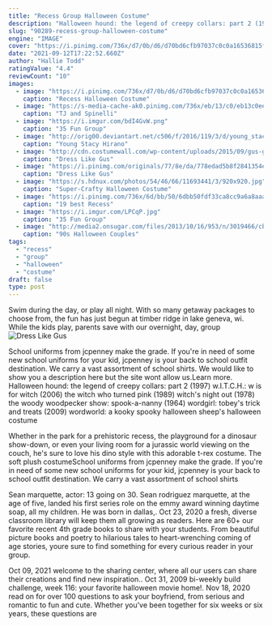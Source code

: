 ```yaml
---
title: "Recess Group Halloween Costume"
description: "Halloween hound: the legend of creepy collars: part 2 (1997) w.I.T.C.H.: w is for witch (2006) the witch who turned pink (1989) witch's night out (1978) the woody woodpecker show: spook-a-nanny (1964) wordgirl: tobey's trick and treats (2009) wordworld: a kooky spooky halloween  sheep's halloween costume"
slug: "90289-recess-group-halloween-costume"
engine: "IMAGE"
cover: "https://i.pinimg.com/736x/d7/0b/d6/d70bd6cfb97037c0c0a16536815f08f1--digger-costume-halloween-college.jpg"
date: "2021-09-12T17:22:52.660Z"
author: "Hallie Todd"
ratingValue: "4.4"
reviewCount: "10"
images:
  - image: "https://i.pinimg.com/736x/d7/0b/d6/d70bd6cfb97037c0c0a16536815f08f1--digger-costume-halloween-college.jpg"
    caption: "Recess Halloween Costume"
  - image: "https://s-media-cache-ak0.pinimg.com/736x/eb/13/c0/eb13c0ee886ce0b246a12140098d91e8.jpg"
    caption: "TJ and Spinelli"
  - image: "https://i.imgur.com/bdI4GvW.png"
    caption: "35 Fun Group"
  - image: "http://orig00.deviantart.net/c506/f/2016/119/3/d/young_stacy_hirano_on_recess_by_dlee1293847-da0q4ya.png"
    caption: "Young Stacy Hirano"
  - image: "http://cdn.costumewall.com/wp-content/uploads/2015/09/gus-griswald.jpg"
    caption: "Dress Like Gus"
  - image: "https://i.pinimg.com/originals/77/8e/da/778edad5b8f2841354e1b684105bdbec.jpg"
    caption: "Dress Like Gus"
  - image: "https://s.hdnux.com/photos/54/46/66/11693441/3/920x920.jpg"
    caption: "Super-Crafty Halloween Costume"
  - image: "https://i.pinimg.com/736x/6d/bb/50/6dbb50fdf33ca8cc9a6a8aaa728f2aba--tj-and-spinelli-costume-halloween-costume-ideas.jpg"
    caption: "19 best Recess"
  - image: "https://i.imgur.com/LPCqP.jpg"
    caption: "35 Fun Group"
  - image: "http://media2.onsugar.com/files/2013/10/16/953/n/3019466/cb80827799ca2360_legends-of-the-hidden-temple.jpg"
    caption: "90s Halloween Couples"
tags:
  - "recess"
  - "group"
  - "halloween"
  - "costume"
draft: false
type: post
---
```


Swim during the day, or play all night. With so many getaway packages to choose from, the fun has just begun at timber ridge in lake geneva, wi. While the kids play, parents save with our overnight, day, group
![Dress Like Gus](http://cdn.costumewall.com/wp-content/uploads/2015/09/gus-griswald.jpg "Dress Like Gus")

School uniforms from jcpenney make the grade. If you&#39;re in need of some new school uniforms for your kid, jcpenney is your back to school outfit destination. We carry a vast assortment of school shirts. We would like to show you a description here but the site wont allow us.Learn more. Halloween hound: the legend of creepy collars: part 2 (1997) w.I.T.C.H.: w is for witch (2006) the witch who turned pink (1989) witch&#39;s night out (1978) the woody woodpecker show: spook-a-nanny (1964) wordgirl: tobey&#39;s trick and treats (2009) wordworld: a kooky spooky halloween  sheep&#39;s halloween costume
<!--inArticleAds-->

<!--galleryOne-->

Whether in the park for a prehistoric recess, the playground for a dinosaur show-down, or even your living room for a jurassic world viewing on the couch, he's sure to love his dino style with this adorable t-rex costume. The soft plush costumeSchool uniforms from jcpenney make the grade. If you're in need of some new school uniforms for your kid, jcpenney is your back to school outfit destination. We carry a vast assortment of school shirts
<!--inArticleAds-->

<!--galleryTwo-->

Sean marquette, actor: 13 going on 30. Sean rodriguez marquette, at the age of five, landed his first series role on the emmy award winning daytime soap, all my children. He was born in dallas,. Oct 23, 2020 a fresh, diverse classroom library will keep them all growing as readers. Here are 60+ our favorite recent 4th grade books to share with your students. From beautiful picture books and poetry to hilarious tales to heart-wrenching coming of age stories, youre sure to find something for every curious reader in your group.
<!--galleryThree-->

Oct 09, 2021 welcome to the sharing center, where all our users can share their creations and find new inspiration.. Oct 31, 2009 bi-weekly build challenge, week 116: your favorite halloween movie home!. Nov 18, 2020 read on for over 100 questions to ask your boyfriend, from serious and romantic to fun and cute. Whether you've been together for six weeks or six years, these questions are